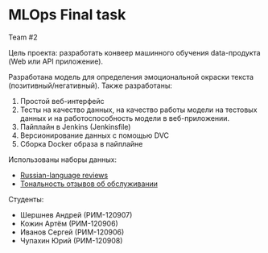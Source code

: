 # MLOps Final task

Team #2

Цель проекта: разработать конвеер машинного обучения data-продукта (Web или API приложение).

Разработана модель для определения эмоциональной окраски текста (позитивный/негативный). Также разработаны:
1. Простой веб-интерфейс
2. Тесты на качество данных, на качество работы модели на тестовых данных и на работоспособность модели в веб-приложении.
3. Пайплайн в Jenkins (Jenkinsfile)
4. Версионирование данных с помощью DVC
5. Сборка Docker образа в пайплайне

Использованы наборы данных:
* [Russian-language reviews](https://www.kaggle.com/datasets/laytsw/reviews)
* [Тональность отзывов об обслуживании](https://www.kaggle.com/competitions/tonality-reviews/data)

Студенты:
* Шершнев Андрей (РИМ-120907)
* Кожин Артём (РИМ-120906)
* Иванов Сергей (РИМ-120906)
* Чупахин Юрий (РИМ-120908)